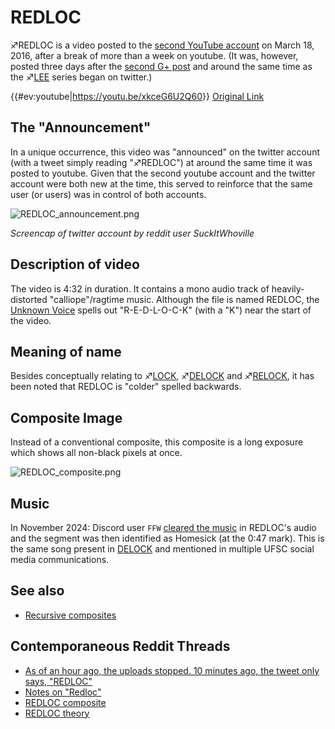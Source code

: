 # REDLOC

♐REDLOC is a video posted to the [second YouTube account](Real_and_Fake_channels "wikilink") on March 18, 2016, after a
break of more than a week on youtube. (It was, however, posted three
days after the [second G+ post](Google_Plus#G.2B_post_2 "wikilink") and
around the same time as the ♐[LEE](LEE "wikilink") series began on
twitter.)

{{\#ev:youtube|<https://youtu.be/xkceG6U2Q60>}} [Original Link](https://youtu.be/xYmtkMeqjxkA)

## The "Announcement"

In a unique occurrence, this video was "announced" on the twitter
account (with a tweet simply reading "♐REDLOC") at around the same time
it was posted to youtube. Given that the second youtube account and the
twitter account were both new at the time, this served to reinforce that
the same user (or users) was in control of both accounts.

![REDLOC\_announcement.png](REDLOC_announcement.png)

*Screencap of twitter account by reddit user SuckItWhoville*

## Description of video

The video is 4:32 in duration. It contains a mono audio track of
heavily-distorted "calliope"/ragtime music. Although the file is named
REDLOC, the [Unknown Voice](Unknown_Voice "wikilink") spells out
"R-E-D-L-O-C-K" (with a "K") near the start of the video.

## Meaning of name

Besides conceptually relating to ♐[LOCK](LOCK "wikilink"),
♐[DELOCK](DELOCK "wikilink") and ♐[RELOCK](RELOCK "wikilink"), it has
been noted that REDLOC is "colder" spelled backwards.

## Composite Image

Instead of a conventional composite, this composite is a long exposure
which shows all non-black pixels at once.  
  
![REDLOC\_composite.png](REDLOC_composite.png "REDLOC_composite.png")

## Music

In November 2024: Discord user `FFW` [cleared the music](REDLOC_homesick.mp4) in REDLOC's audio and the segment was then identified as Homesick (at the 0:47 mark). This is the same song present in [DELOCK](DELOCK) and mentioned in multiple UFSC social media communications.

## See also

* [Recursive composites](recursive_composites "wikilink")

## Contemporaneous Reddit Threads

  - [As of an hour ago, the uploads stopped. 10 minutes ago, the tweet only says, "REDLOC"](https://www.reddit.com/r/UnfavorableSemicircle/comments/4b1ijr/as_of_an_hour_ago_the_uploads_stopped_10_minutes/)
  - [Notes on "Redloc"](https://www.reddit.com/r/UnfavorableSemicircle/comments/4b2e2u/notes_on_redloc/)
  - [REDLOC composite](https://www.reddit.com/r/UnfavorableSemicircle/comments/4g3m7d/redloc_composite/)
  - [REDLOC theory](https://www.reddit.com/r/UnfavorableSemicircle/comments/4bsoot/redloc_theory/)

